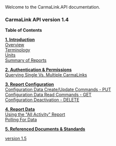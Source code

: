 Welcome to the CarmaLink.API documentation. 

<h3>CarmaLink API version 1.4</h3>

<b>Table of Contents</b>  
  
<b><a href="https://github.com/CarmaSys/CarmaLinkAPI/blob/1.4/introduction.md">1. Introduction</a></b>    
<a href="https://github.com/CarmaSys/CarmaLinkAPI/blob/1.4/introduction.md">Overview</a>  
<a href="https://github.com/CarmaSys/CarmaLinkAPI/blob/1.4/terminology.md">Terminology</a>  
<a href="https://github.com/CarmaSys/CarmaLinkAPI/blob/1.4/units.md">Units</a>  
<a href="https://github.com/CarmaSys/CarmaLinkAPI/blob/1.4/summaryOfReports.md">Summary of Reports</a>   
  
<b><a href="https://github.com/CarmaSys/CarmaLinkAPI/blob/1.4/authenticationAndPermissions.md">2. Authentication & Permissions</a></b>  
<a href="https://github.com/CarmaSys/CarmaLinkAPI/blob/1.4/queryingSingleVsMultipleCarmaLinks.md">Querying Single Vs. Multiple CarmaLinks</a>  
  
<b><a href="https://github.com/CarmaSys/CarmaLinkAPI/blob/1.4/reportConfiguration.md">3. Report Configuration</a></b>  
<a href="https://github.com/CarmaSys/CarmaLinkAPI/blob/1.4/configurationDataCreateUpdateCommandsPUT.md">Configuration Data Create/Update Commands - PUT</a>  
<a href="https://github.com/CarmaSys/CarmaLinkAPI/blob/1.4/configurationDataReadCommandsGET.md">Configuration Data Read Commands - GET</a>  
<a href="https://github.com/CarmaSys/CarmaLinkAPI/blob/1.4/configurationDeactivationDELETE.md">Configuration Deactivation - DELETE</a>  
  
<b><a href="https://github.com/CarmaSys/CarmaLinkAPI/blob/1.4/reportData.md">4. Report Data</a></b>  
<a href="https://github.com/CarmaSys/CarmaLinkAPI/blob/1.4/usingTheAllActivityReport.md">Using the "All Activity" Report</a>  
<a href="https://github.com/CarmaSys/CarmaLinkAPI/blob/1.4/pollingForData.md">Polling For Data</a>  
  
<b><a href="https://github.com/CarmaSys/CarmaLinkAPI/blob/1.4/referencedDocumentsAndStandards.md">5. Referenced Documents & Standards</a></b>  

<a href="https://github.com/CarmaSys/CarmaLinkAPI/tree/1.5">version 1.5</a>
